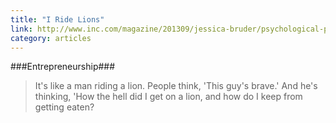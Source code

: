 ```yaml
---
title: "I Ride Lions"
link: http://www.inc.com/magazine/201309/jessica-bruder/psychological-price-of-entrepreneurship.html
category: articles
---
```


###Entrepreneurship###

> It's like a man riding a lion. People think, 'This guy's brave.' And he's
> thinking, 'How the hell did I get on a lion, and how do I keep from
> getting eaten?

